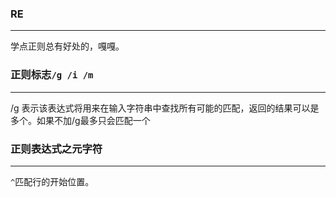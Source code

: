 ### RE
- - -
学点正则总有好处的，嘎嘎。

### 正则标志`/g /i /m`
- - -

/g 表示该表达式将用来在输入字符串中查找所有可能的匹配，返回的结果可以是多个。如果不加/g最多只会匹配一个



### 正则表达式之元字符
- - -
`^`匹配行的开始位置。

